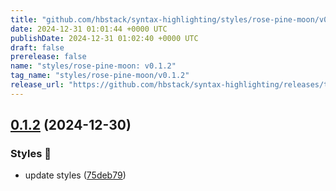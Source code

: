 ```yaml
---
title: "github.com/hbstack/syntax-highlighting/styles/rose-pine-moon/v0.1.2"
date: 2024-12-31 01:01:44 +0000 UTC
publishDate: 2024-12-31 01:02:40 +0000 UTC
draft: false
prerelease: false
name: "styles/rose-pine-moon: v0.1.2"
tag_name: "styles/rose-pine-moon/v0.1.2"
release_url: "https://github.com/hbstack/syntax-highlighting/releases/tag/styles/rose-pine-moon/v0.1.2"
---
```


## [0.1.2](https://github.com/hbstack/syntax-highlighting/compare/styles/rose-pine-moon/v0.1.1...styles/rose-pine-moon/v0.1.2) (2024-12-30)


### Styles 🎨

* update styles ([75deb79](https://github.com/hbstack/syntax-highlighting/commit/75deb79773c00a91668118f44e1ffcf018513cd9))
